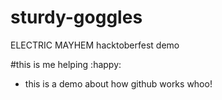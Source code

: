 # sturdy-goggles
ELECTRIC MAYHEM
hacktoberfest demo

#this is me helping :happy:

- this is a demo about how github works whoo!
